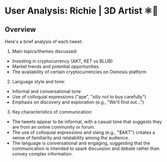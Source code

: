 # User Analysis: Richie | 3D Artist ⚛️🔺

## Overview

Here's a brief analysis of each tweet:

1. Main topics/themes discussed:
- Investing in cryptocurrency (AKT, KET vs BLUB)
- Market trends and potential opportunities
- The availability of certain cryptocurrencies on Osmosis platform

2. Language style and tone:
- Informal and conversational tone
- Use of colloquial expressions ("ape", "silly not to buy carefully")
- Emphasis on discovery and exploration (e.g., "We'll find out...")

3. Key characteristics of communication:
- The tweets appear to be informal, with a casual tone that suggests they are from an online community or forum.
- The use of colloquial expressions and slang (e.g., "$AKT") creates a sense of familiarity and relatability among the audience.
- The language is conversational and engaging, suggesting that the communication is intended to spark discussion and debate rather than convey complex information.